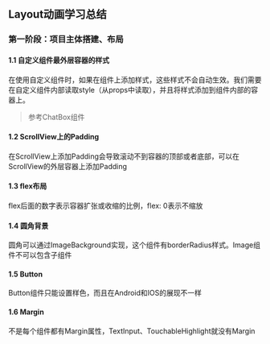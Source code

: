 ## Layout动画学习总结

### 第一阶段：项目主体搭建、布局

#### 1.1 自定义组件最外层容器的样式
在使用自定义组件时，如果在组件上添加样式，这些样式不会自动生效。我们需要在自定义组件内部读取style（从props中读取），并且将样式添加到组件内部的容器上。

> 参考ChatBox组件

#### 1.2 ScrollView上的Padding
在ScrollView上添加Padding会导致滚动不到容器的顶部或者底部，可以在ScrollView的外层容器上添加Padding

#### 1.3 flex布局
flex后面的数字表示容器扩张或收缩的比例，flex: 0表示不缩放

#### 1.4 圆角背景
圆角可以通过ImageBackground实现，这个组件有borderRadius样式。Image组件不可以包含子组件

#### 1.5 Button
Button组件只能设置样色，而且在Android和IOS的展现不一样

#### 1.6 Margin
不是每个组件都有Margin属性，TextInput、TouchableHighlight就没有Margin